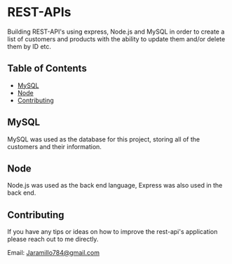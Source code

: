 # REST-APIs
Building REST-API's using express, Node.js and MySQL in order to create a list of customers and products with the ability to update them and/or delete them by ID etc. 

## Table of Contents

* [MySQL](#MySQL)
* [Node](#Node)
* [Contributing](#Contributing)

## MySQL
MySQL was used as the database for this project, storing all of the customers and their information.

## Node
Node.js was used as the back end language, Express was also used in the back end.

## Contributing

If you have any tips or ideas on how to improve the rest-api's application please reach out to me directly. 

Email: Jaramillo784@gmail.com


